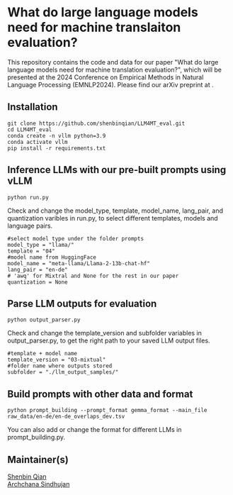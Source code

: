 # What do large language models need for machine translaiton evaluation?

This repository contains the code and data for our paper "What do large language models need for machine translation evaluation?", which will be presented at the 2024 Conference on Empirical Methods in Natural Language Processing (EMNLP2024). Please find our arXiv preprint at .

## Installation

```
git clone https://github.com/shenbinqian/LLM4MT_eval.git
cd LLM4MT_eval
conda create -n vllm python=3.9
conda activate vllm
pip install -r requirements.txt
```

## Inference LLMs with our pre-built prompts using vLLM

```
python run.py
```

Check and change the model_type, template, model_name, lang_pair, and quantization varibles in run.py, to select different templates, models and language pairs.

```
#select model type under the folder prompts
model_type = "llama/"
template = "04"
#model name from HuggingFace
model_name = "meta-llama/Llama-2-13b-chat-hf"
lang_pair = "en-de"
# 'awq' for Mixtral and None for the rest in our paper
quantization = None
```

## Parse LLM outputs for evaluation

```
python output_parser.py
```

Check and change the template_version and subfolder variables in output_parser.py, to get the right path to your saved LLM output files.

```
#template + model name
template_version = "03-mixtual"
#folder name where outputs stored
subfolder = "./llm_output_samples/"
```

## Build prompts with other data and format

```
python prompt_building --prompt_format gemma_format --main_file raw_data/en-de/en-de_overlaps_dev.tsv
```

You can also add or change the format for different LLMs in prompt_building.py.

## Maintainer(s)

[Shenbin Qian](https://github.com/shenbinqian) \
[Archchana Sindhujan](https://www.surrey.ac.uk/people/archchana-sindhujan)